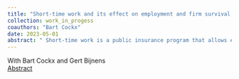 ```yaml
---
title: "Short-time work and its effect on employment and firm survival: evidence from the Great Recession in Belgium"
collection: work_in_progess
coauthors: "Bart Cockx"
date: 2023-05-01
abstract: " Short-time work is a public insurance program that allows employers to temporarily reduce employees working hours without terminating the employee-employer relationship, while providing a subsidy that partially compensates employees for the loss of income. During the global financial crisis, many European countries reintroduced or modified STW schemes, with Belgium being no exception and having the highest uptake in Europe. Given the program's significant public expenditure implications, it is crucial to investigate its short- and medium-run effects on employment and firm survival. We use detailed administrative data and employ an instrumental variable first difference estimator that exploits exogeneous variation using an institutional feature of the Belgian scheme. Our findings are consistent with previous evidence, indicating that STW is effective in preserving jobs in the short run but results in a reduction in total hours per firm, suggesting the possibility of deadweight losses at recession peaks."
---
```

With Bart Cockx and Gert Bijnens <br />
[Abstract](https://drive.google.com/open?id=1tKwA_jd9HXwmhWDlDGVVOg5511Hzry_8&usp=drive_fs) <br /> 